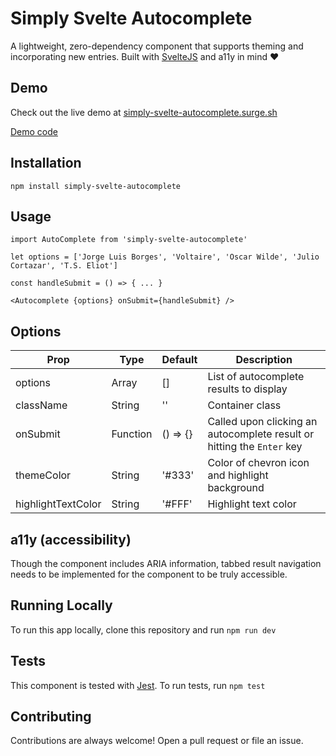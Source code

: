 # Simply Svelte Autocomplete

A lightweight, zero-dependency component that supports theming and incorporating new entries. Built with [SvelteJS](http://svelte.dev/) and a11y in mind ❤️

## Demo 

Check out the live demo at [simply-svelte-autocomplete.surge.sh](https://simply-svelte-autocomplete.surge.sh/)

[Demo code](https://github.com/themarquisdesheric/simply-svelte-autocomplete/blob/master/src/Demo.svelte)

## Installation

`npm install simply-svelte-autocomplete`

## Usage

```
import AutoComplete from 'simply-svelte-autocomplete'

let options = ['Jorge Luis Borges', 'Voltaire', 'Oscar Wilde', 'Julio Cortazar', 'T.S. Eliot']

const handleSubmit = () => { ... }

<Autocomplete {options} onSubmit={handleSubmit} />
```

## Options

| Prop | Type | Default | Description |
|------|------|---------|-------------|
| options | Array | [] | List of autocomplete results to display
| className | String | '' | Container class
| onSubmit | Function | () => {} | Called upon clicking an autocomplete result or hitting the `Enter` key
| themeColor | String | '#333' | Color of chevron icon and highlight background
| highlightTextColor | String | '#FFF' | Highlight text color

## a11y (accessibility)

Though the component includes ARIA information, tabbed result navigation needs to be implemented for the component to be truly accessible. 

## Running Locally

To run this app locally, clone this repository and run `npm run dev`

## Tests

This component is tested with [Jest](https://jestjs.io/). To run tests, run `npm test`

## Contributing

Contributions are always welcome! Open a pull request or file an issue. 
